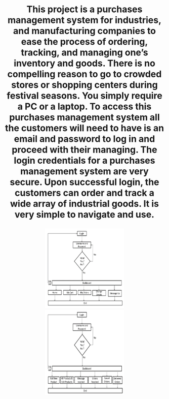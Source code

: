 <h1 align = "center" Purchase-Management-System </h1> 

<p align = "center">
This project is a purchases management system for industries, and manufacturing companies to ease the process of ordering, tracking, and managing one’s inventory and goods. There is no compelling reason to go to crowded stores or shopping centers during festival seasons. You simply require a PC or a laptop. To access this purchases management system all the customers will need to have is an email and password to log in and proceed with their managing. The login credentials for a purchases management system are very secure. Upon successful login, the customers can order and track a wide array of industrial goods. It is very simple to navigate and use.
</p>


<p align = "center">
<img src = "/PMS_pics/Picture1.png" width = 250/>
<img src = "/PMS_pics/Picture2.png" width = 250/>
</p>


